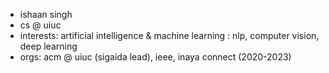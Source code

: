 - ishaan singh
- cs @ uiuc 
- interests: artificial intelligence & machine learning : nlp, computer vision, deep learning
- orgs: acm @ uiuc (sigaida lead), ieee, inaya connect (2020-2023)

<!---
ishaansingh22/ishaansingh22 is a ✨ special ✨ repository because its `README.md` (this file) appears on your GitHub profile.
You can click the Preview link to take a look at your changes.
--->
